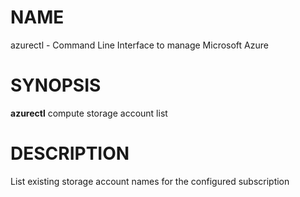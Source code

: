 # NAME

azurectl - Command Line Interface to manage Microsoft Azure

# SYNOPSIS

__azurectl__ compute storage account list

# DESCRIPTION

List existing storage account names for the configured subscription
